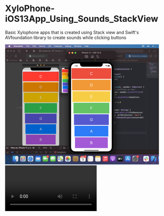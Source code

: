 # XyloPhone-iOS13App_Using_Sounds_StackView
Basic Xylophone apps that is created using Stack view and Swift's AVfoundation library to create sounds while clicking buttons

![AppImage](https://github.com/aniket19233-maker/XyloPhone-iOS13App_Using_Sounds_StackView/blob/main/Screenshot%202021-08-09%20at%2001.40.30.png)
![Simulator](https://github.com/aniket19233-maker/XyloPhone-iOS13App_Using_Sounds_StackView/blob/main/Simulator%20Screen%20Recording%20-%20iPhone%2011%20-%202021-08-09%20at%2001.41.11.mp4)

